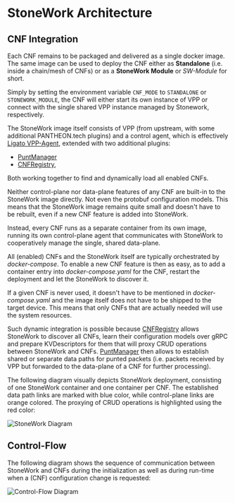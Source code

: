 StoneWork Architecture
======================

CNF Integration
---------------

Each CNF remains to be packaged and delivered as a single docker image. The same image can be used to deploy the
CNF either as **Standalone** (i.e. inside a chain/mesh of CNFs) or as a **StoneWork Module** or *SW-Module* for short.

Simply by setting the environment variable `CNF_MODE` to `STANDALONE` or `STONEWORK_MODULE`, the CNF will either start
its own instance of VPP or connect with the single shared VPP instance managed by Stonework, respectively.

The StoneWork image itself consists of VPP (from upstream, with some additional PANTHEON.tech plugins) and a control agent,
which is effectively [Ligato VPP-Agent][ligato-vpp-agent], extended with two additional plugins:

- [PuntManager][punt-manager-plugin] 
- [CNFRegistry][cnf-registry-plugin], 

Both working together to find and dynamically load all enabled CNFs.

Neither control-plane nor data-plane features of any CNF are built-in to the StoneWork image directly. Not even
the protobuf configuration models. This means that the StoneWork image remains quite small and doesn't have
to be rebuilt, even if a new CNF feature is added into StoneWork. 

Instead, every CNF runs as a separate container from its own image, running its own control-plane agent that communicates with StoneWork to cooperatively
manage the single, shared data-plane. 

All (enabled) CNFs and the StoneWork itself are typically orchestrated by
*docker-compose*. To enable a new CNF feature is then as easy, as to add a container entry into *docker-compose.yaml*
for the CNF, restart the deployment and let the StoneWork to discover it.

If a given CNF is never used, it doesn't have to be mentioned in *docker-compose.yaml*
and the image itself does not have to be shipped to the target device. This means that only CNFs that are actually
needed will use the system resources.

Such dynamic integration is possible because [CNFRegistry][cnf-registry-plugin] allows StoneWork to discover all CNFs,
learn their configuration models over gRPC and prepare KVDescriptors for them that will proxy CRUD operations
between StoneWork and CNFs. [PuntManager][punt-manager-plugin] then allows to establish shared or separate data paths
for punted packets (i.e. packets received by VPP but forwarded to the data-plane of a CNF for further processing).

The following diagram visually depicts StoneWork deployment, consisting of one StoneWork container and one container
per CNF. The established data path links are marked with blue color, while control-plane links are orange colored.
The proxying of CRUD operations is highlighted using the red color:

![StoneWork Diagram][stonework-diagram]


Control-Flow
------------

The following diagram shows the sequence of communication between StoneWork and CNFs during the initialization
as well as during run-time when a (CNF) configuration change is requested:

![Control-Flow Diagram][control-flow-diagram]


[ligato-vpp-agent]: https://github.com/ligato/vpp-agent
[stonework-diagram]: img/stonework.png
[control-flow-diagram]: img/control-flow.png
[punt-manager-plugin]: plugins/puntmgr/README.md
[cnf-registry-plugin]: plugins/cnfreg/README.md


